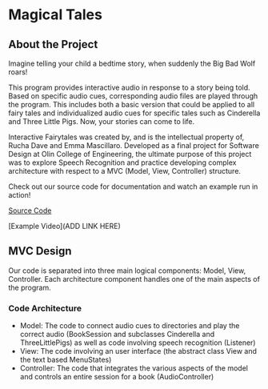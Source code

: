 # Magical Tales

## About the Project
Imagine telling your child a bedtime story, when suddenly the Big Bad Wolf roars!

This program provides interactive audio in response to a story being told. Based on specific audio cues, corresponding audio files are played through the program. This includes both a basic version that could be applied to all fairy tales and individualized audio cues for specific tales such as Cinderella and Three Little Pigs. Now, your stories can come to life.

Interactive Fairytales was created by, and is the intellectual property of, Rucha Dave and Emma Mascillaro. Developed as a final project for Software
Design at Olin College of Engineering, the ultimate purpose of this project was to explore Speech Recognition and practice developing complex architecture with respect to a MVC (Model, View, Controller) structure.

Check out our source code for documentation and watch an example run in action!

[Source Code](https://github.com/olincollege/fairytale-sound-effects)

[Example Video](ADD LINK HERE)

## MVC Design

Our code is separated into three main logical components: Model, View, Controller. Each architecture component handles one of the main aspects of the program.

### Code Architecture

- Model: The code to connect audio cues to directories and play the correct audio (BookSession and subclasses Cinderella and ThreeLittlePigs) as well as code involving speech recognition (Listener)
- View: The code involving an user interface (the abstract class View and the text based MenuStates)
- Controller: The code that integrates the various aspects of the model and controls an entire session for a book (AudioController)
